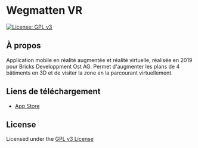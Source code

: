 # Wegmatten VR
[![License: GPL v3](https://img.shields.io/badge/License-GPLv3-blue.svg)](https://www.gnu.org/licenses/gpl-3.0)

## À propos

Application mobile en réalité augmentée et réalité virtuelle, réalisée en 2019 pour Bricks Developpment Ost AG. Permet d'augmenter les plans de 4 bâtiments en 3D et de visiter la zone en la parcourant virtuellement.

## Liens de téléchargement

- [App Store](https://apps.apple.com/ch/app/wegmatten/id1416486248?l=fr)

## License

Licensed under the [GPL v3 License](https://www.gnu.org/licenses/gpl-3.0)

